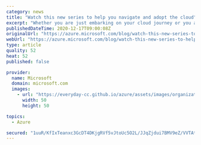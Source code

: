 ```yaml
---
category: news
title: "Watch this new series to help you navigate and adopt the cloud"
excerpt: "Whether you are just embarking on your cloud journey or you are looking to maximize business value out of your existing cloud investments, you may want to leverage industry best practices and and technical guidance we have compiled in Azure documentation, from working with many engineers, customers,"
publishedDateTime: 2020-12-17T09:00:08Z
originalUrl: "https://azure.microsoft.com/blog/watch-this-new-series-to-help-you-navigate-and-adopt-the-cloud/"
webUrl: "https://azure.microsoft.com/blog/watch-this-new-series-to-help-you-navigate-and-adopt-the-cloud/"
type: article
quality: 52
heat: 52
published: false

provider:
  name: Microsoft
  domain: microsoft.com
  images:
    - url: "https://everyday-cc.github.io/azure/assets/images/organizations/microsoft.com-50x50.jpg"
      width: 50
      height: 50

topics:
  - Azure

secured: "1uuR/KfIxTeanxc3GcDT4DKjgRVf5vJtoUc5O2L/JJqZjdui7BMV9eZ/VVTAtlcJghJQB2CtP0qGzWUlZyz34Mz1+lEm0L8AVlscIM+gFfLoqOo9Tra69Zlg8XAODwc3bQfd9E5Pb9nr/8KwMNaoCPt13bzPFvAm9BFZQm50RGCS7Ze5PJrR56SvhwXntmVbdg7+vSbMKq0uFhE+fcunCMKx9i8jHPHn7srnXtLlkENw7dvRpAE4pKY9JC5mkz6gAjlmfTb9E06EP4LLGNWZnoBSkcFqKnRFnV2U2aIgF2TnzkKM6xRz7yB6idBVw6a6hKn+d9M8DslEUMiy3suInu2UXVnFc9vWneba+kLK8co=;wZlIcTMAoxO7crrAA9JMgg=="
---
```


